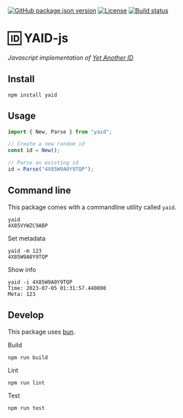[![GitHub package.json version](https://img.shields.io/github/package-json/v/hnz/yaid?filename=yaid-js%2Fpackage.json&style=flat-square)](https://github.com/Hnz/yaid/blob/main/yaid-js/package.json)
[![License](https://img.shields.io/github/license/hnz/yaid?style=flat-square)](https://github.com/hnz/yaid/blob/main/LICENSE)
[![Build status](https://img.shields.io/github/actions/workflow/status/hnz/yaid/check-js.yml?style=flat-square)](https://github.com/hnz/yaid/actions/workflows/check-js.yml)

# 🆔 YAID-js

_Javascript implementation of [Yet Another ID]_

## Install

    npm install yaid

## Usage

```js
import { New, Parse } from "yaid";

// Create a new random id
const id = New();

// Parse an existing id
id = Parse("4X85W9A0Y9TQP");
```

## Command line

This package comes with a commandline utility called `yaid`.

    yaid
    4X85VYWZC9ABP

Set metadata

    yaid -m 123
    4X85W9A0Y9TQP

Show info

    yaid -i 4X85W9A0Y9TQP
    Time: 2023-07-05 01:31:57.440000
    Meta: 123

## Develop

This package uses [bun](https://bun.sh).

Build

    npm run build

Lint

    npm run lint

Test

    npm run test

[Yet Another ID]: https://hnz.github.io/yaid
